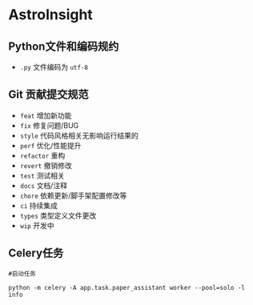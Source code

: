 # AstroInsight


## Python文件和编码规约

  - `.py` 文件编码为 `utf-8`
  

## Git 贡献提交规范

  - `feat` 增加新功能
  - `fix` 修复问题/BUG
  - `style` 代码风格相关无影响运行结果的
  - `perf` 优化/性能提升
  - `refactor` 重构
  - `revert` 撤销修改
  - `test` 测试相关
  - `docs` 文档/注释
  - `chore` 依赖更新/脚手架配置修改等
  - `ci` 持续集成
  - `types` 类型定义文件更改
  - `wip` 开发中

## Celery任务
```shell
#启动任务

python -m celery -A app.task.paper_assistant worker --pool=solo -l info
```